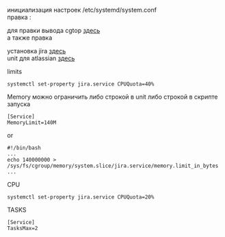 инициализация настроек /etc/systemd/system.conf  
  правка :
    
для правки вывода cgtop [здесь](https://habr.com/ru/company/redhatrussia/blog/424367/)  
 а также правка 

установка jira [здесь](https://gist.github.com/ryanvin/5ab0278b5ce3253742b0ba5d918c5fc8)  
unit для atlassian [здесь](https://confluence.atlassian.com/jirakb/run-jira-as-a-systemd-service-on-linux-979411854.html)  


limits  
```
systemctl set-property jira.service CPUQuota=40%   
```
Memory можно ограничить либо строкой в unit либо строкой в скрипте запуска
```
[Service]
MemoryLimit=140M
```
or
```
#!/bin/bash
...
echo 140000000 > /sys/fs/cgroup/memory/system.slice/jira.service/memory.limit_in_bytes
...
```
CPU 
```
systemctl set-property jira.service CPUQuota=20%
```
TASKS
```
[Service]
TasksMax=2
```
